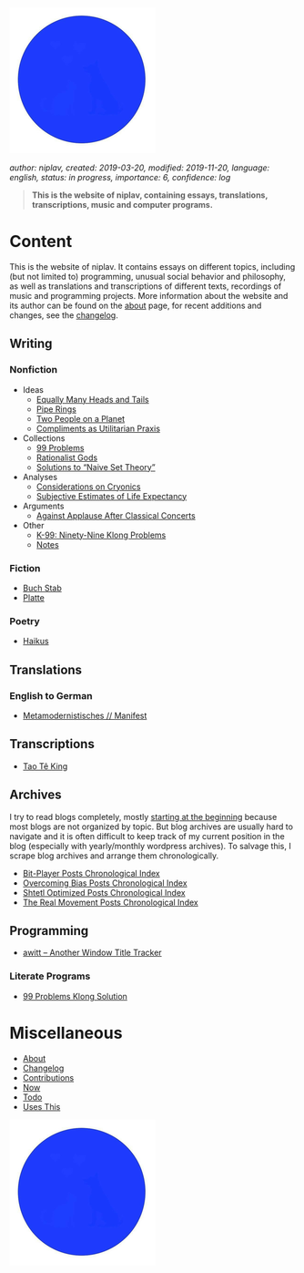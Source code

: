 ![Sol Plav](./favicon.png "Sol Plav")

*author: niplav, created: 2019-03-20, modified: 2019-11-20, language: english, status: in progress, importance: 6, confidence: log*

> __This is the website of niplav, containing essays, translations,
> transcriptions, music and computer programs.__

Content
=======

This is the website of niplav. It contains essays on different topics,
including (but not limited to) programming, unusual social behavior and
philosophy, as well as translations and transcriptions of different texts,
recordings of music and programming projects. More information about
the website and its author can be found on the [about](./about.md) page,
for recent additions and changes, see the [changelog](./changelog.md).

Writing
-------

### Nonfiction

* Ideas
	* [Equally Many Heads and Tails](./equally_many_heads_and_tails.md)
	* [Pipe Rings](./pipe_rings.md)
	* [Two People on a Planet](./two_people_on_a_planet.md)
	* [Compliments as Utilitarian Praxis](./utilitarian_compliments.md)
	<!--* [Using Venn Diagrams to Visualize Conceptions of Intelligence, Consciousness and Sentience](./venn_consciousness.md)-->
* Collections
	* [99 Problems](./99_problems_collection.md)
	* [Rationalist Gods](./rationalist_gods.md)
	* [Solutions to “Naive Set Theory”](./naive_set_theory_solutions.md)
	<!--[Circle Combinations](./circle_combinations.md)-->
* Analyses
	* [Considerations on Cryonics](./considerations_on_cryonics.md)
	* [Subjective Estimates of Life Expectancy](./estimated_life_expectancy.md)
	<!--* [Abstinence from Masturbation and Success from Cold Approach](./masturbation_and_attractiveness.md)-->
* Arguments
	* [Against Applause After Classical Concerts](./against_applause.md)
* Other
	* [K-99: Ninety-Nine Klong Problems](./99_klong_problems.md)
	* [Notes](./notes.md)

### Fiction

* [Buch Stab](./buch_stab.md)
* [Platte](./platte.md)

### Poetry

* [Haikus](./haiku.md)

Translations
------------

### English to German

* [Metamodernistisches // Manifest](./metamodernistisches_manifest.md)

Transcriptions
--------------

* [Tao Tê King](./tao_te_king.md)

Archives
--------

I try to read blogs completely, mostly [starting at the
beginning](https://entirelyuseless.com/2018/06/12/start-at-the-beginning/)
because most blogs are not organized by topic. But blog archives are
usually hard to navigate and it is often difficult to keep track of my
current position in the blog (especially with yearly/monthly wordpress
archives). To salvage this, I scrape blog archives and arrange them
chronologically.

* [Bit-Player Posts Chronological Index](./bp_chrono.md)
* [Overcoming Bias Posts Chronological Index](./ob_chrono.md)
* [Shtetl Optimized Posts Chronological Index](./so_chrono.md)
* [The Real Movement Posts Chronological Index](./trm_chrono.md)

Programming
-----------

* [awitt – Another Window Title Tracker](./awitt.md)

### Literate Programs

* [99 Problems Klong Solution](./99_problems_klong_solution.md)

Miscellaneous
=============

* [About](./about.md)
* [Changelog](./changelog.md)
* [Contributions](./contributions.md)
* [Now](./now.md)
* [Todo](./todo.md)
* [Uses This](./uses_this.md)

![Sol Plav](./favicon.png "Sol Plav")

